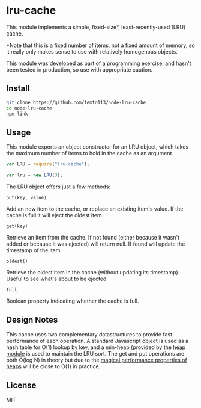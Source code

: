 # lru-cache 

This module implements a simple, fixed-size\*, least-recently-used (LRU) cache.

\*Note that this is a fixed number of items, not a fixed amount of memory, so it
really only makes sense to use with relatively homogenous objects.

This module was developed as part of a programming exercise, and hasn't been tested in production,
so use with appropriate caution.

## Install

```bash
git clone https://github.com/femto113/node-lru-cache
cd node-lru-cache
npm link
```

## Usage

This module exports an object constructor for an LRU object, which takes
the maximum number of items to hold in the cache as an argument.

```javascript
var LRU = require("lru-cache");

var lru = new LRU(3);
```

The LRU object offers just a few methods:

`put(key, value)`

Add an new item to the cache, or replace an existing item's
value.  If the cache is full it will eject the oldest item.

`get(key)`

Retrieve an item from the cache.  If not found (either because
it wasn't added or because it was ejected) will return null.
If found will update the timestamp of the item.

`oldest()`

Retrieve the oldest item in the cache (without updating
its timestamp).  Useful to see what's about to be ejected.

`full`

Boolean property indicating whether the cache is full.

## Design Notes

This cache uses two complementary datastructures to provide fast
performance of each operation.  A standard Javascript object is used
as a hash table for O(1) lookup by key, and a min-heap (provided by
the [heap module](https://www.npmjs.org/package/heap) is used to maintain
the LRU sort.  The get and put operations are both O(log N) in theory but due to the 
[magical performance properties of heaps](http://en.wikipedia.org/wiki/Binary_heap#Heap_operations)
will be close to O(1) in practice.

## License

MIT
